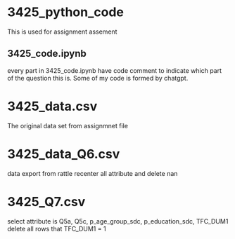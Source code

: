 # 3425_python_code
This is used for assignment assement
## 3425_code.ipynb
every part in 3425_code.ipynb have code comment to indicate which part of the question this is.
Some of my code is formed by chatgpt.
# 3425_data.csv
The original data set from assignmnet file
# 3425_data_Q6.csv
data export from rattle
recenter all attribute and delete nan
# 3425_Q7.csv
select attribute is Q5a, Q5c, p_age_group_sdc, p_education_sdc, TFC_DUM1
delete all rows that TFC_DUM1 = 1
